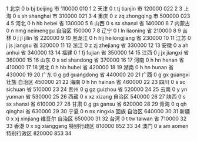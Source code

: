 1	北京	0	b	bj	beijing		市	110000	010	1
2	天津	0	t	tj	tianjin		市	120000	022	2
3	上海	0	s	sh	shanghai		市	310000	021	3
4	重庆	0	z	zq	zhongqing		市	500000	023	4
5	河北	0	h	hb	hebei		省	130000		5
6	山西	0	s	sx	shanxi		省	140000		6
7	内蒙古	0	n	nmg	neimenggu		自治区	150000		7
8	辽宁	0	l	ln	liaoning		省	210000		8
9	吉林	0	j	jl	jilin		省	220000		9
10	黑龙江	0	h	hlj	heilongjiang		省	230000		10
11	江苏	0	j	js	jiangsu		省	320000		11
12	浙江	0	z	zj	zhejiang		省	330000		12
13	安徽	0	a	ah	anhui		省	340000		13
14	福建	0	f	fj	fujian		省	350000		14
15	江西	0	j	jx	jiangxi		省	360000		15
16	山东	0	s	sd	shandong		省	370000		16
17	河南	0	h	hn	henan		省	410000		17
18	湖北	0	h	hb	hubei		省	420000		18
19	湖南	0	h	hn	hunan		省	430000		19
20	广东	0	g	gd	guangdong		省	440000		20
21	广西	0	g	gx	guangxi	    壮族	自治区	450000		21
22	海南	0	h	hn	hainan		省	460000		22
23	四川	0	s	sc	sichuan		省	510000		23
24	贵州	0	g	gz	guizhou		省	520000		24
25	云南	0	y	yn	yunnan		省	530000		25
26	西藏	0	x	xz	xizang		自治区	540000		26
27	陕西	0	s	sx	shanxi		省	610000		27
28	甘肃	0	g	gs	gansu		省	620000		28
29	青海	0	q	qh	qinghai		省	630000		29
30	宁夏	0	n	nx	ningxia	回族	自治区	640000		30
31	新疆	0	x	xj	xinjiang	维吾尔	自治区	650000		31
32	台湾	0	t	tw	taiwan		省	710000		32
33	香港	0	x	xg	xianggang		特别行政区	810000	852	33
34	澳门	0	a	am	aomen		特别行政区	820000	853	34